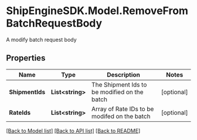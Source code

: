 # ShipEngineSDK.Model.RemoveFromBatchRequestBody
A modify batch request body

## Properties

Name | Type | Description | Notes
------------ | ------------- | ------------- | -------------
**ShipmentIds** | **List&lt;string&gt;** | The Shipment Ids to be modified on the batch | [optional] 
**RateIds** | **List&lt;string&gt;** | Array of Rate IDs to be modifed on the batch | [optional] 

[[Back to Model list]](../README.md#documentation-for-models) [[Back to API list]](../README.md#documentation-for-api-endpoints) [[Back to README]](../README.md)

